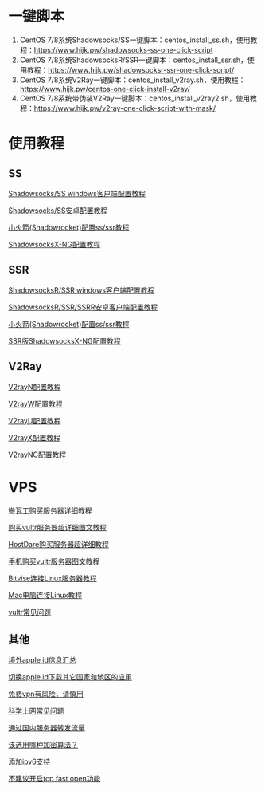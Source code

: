 # 一键脚本

1. CentOS 7/8系统Shadowsocks/SS一键脚本：centos_install_ss.sh，使用教程：<https://www.hijk.pw/shadowsocks-ss-one-click-script>
2. CentOS 7/8系统ShadowsocksR/SSR一键脚本：centos_install_ssr.sh，使用教程：<https://www.hijk.pw/shadowsocksr-ssr-one-click-script/>
3. CentOS 7/8系统V2Ray一键脚本：centos_install_v2ray.sh，使用教程：<https://www.hijk.pw/centos-one-click-install-v2ray/>
4. CentOS 7/8系统带伪装V2Ray一键脚本：centos_install_v2ray2.sh，使用教程：<https://www.hijk.pw/v2ray-one-click-script-with-mask/>

# 使用教程

## SS

[Shadowsocks/SS windows客户端配置教程](https://www.hijk.pw/shadowsocks-windows-client-config-tutorial/)

[Shadowsocks/SS安卓配置教程](https://www.hijk.pw/shadowsocks-android-config-tutorial/)

[小火箭(Shadowrocket)配置ss/ssr教程](https://www.hijk.pw/shadowrocket-config-shadowsocks-shadowsocksr-tutorial/)
 	
[ShadowsocksX-NG配置教程](https://www.hijk.pw/shadowsocksx-ng-config-tutorial/)

## SSR

[ShadowsocksR/SSR windows客户端配置教程](https://www.hijk.pw/shadowsocksr-ssr-windows-client-config-tutorial/)
 	
[ShadowsocksR/SSR/SSRR安卓客户端配置教程](https://www.hijk.pw/shadowsocksr-ssr-ssrr-android-config-tutorial/)

[小火箭(Shadowrocket)配置ss/ssr教程](https://www.hijk.pw/shadowrocket-config-shadowsocks-shadowsocksr-tutorial/)

[SSR版ShadowsocksX-NG配置教程](https://www.hijk.pw/ssr-shadowsocksx-ng-config-tutorial/)

## V2Ray

[V2rayN配置教程](https://www.hijk.pw/v2rayn-config-tutorial/)

[V2rayW配置教程](https://www.hijk.pw/v2rayw-config-tutorial/)

[V2rayU配置教程](https://www.hijk.pw/v2rayu-config-tutorial/)

[V2rayX配置教程](https://www.hijk.pw/v2rayx-config-tutorial/)

[V2rayNG配置教程](https://www.hijk.pw/v2rayng-config-tutorial/)
 	

# VPS

[搬瓦工购买服务器详细教程](https://www.hijk.pw/bandwagonghost-buy-vps-tutorial/)

[购买vultr服务器超详细图文教程](https://www.hijk.pw/vultr-buy-vps-tutorial/)

[HostDare购买服务器超详细教程](https://www.hijk.pw/hostdare-buy-vps-tutorial/)

[手机购买vultr服务器图文教程](https://www.hijk.pw/buy-vultr-vps-in-mobile/)

[Bitvise连接Linux服务器教程](https://www.hijk.pw/bitvise-connect-linux-server-tutorial/)

[Mac电脑连接Linux教程](https://www.hijk.pw/mac-connect-to-linux-tutorial/)

[vultr常见问题](hijk.pw/vultr-faq/)


## 其他

[境外apple id信息汇总](https://www.hijk.pw/external-apple-id-summary/)

[切换apple id下载其它国家和地区的应用](https://www.hijk.pw/switch-appleid-to-download-app/)

[免费vpn有风险，请慎用](https://www.hijk.pw/be-careful-when-use-free-vpn/)

[科学上网常见问题](https://www.hijk.pw/vpn-faq/)

[通过国内服务器转发流量](https://www.hijk.pw/forward-traffic-via-internal-vps/)

[该选用哪种加密算法？](https://www.hijk.pw/choose-crypto-method/)

[添加ipv6支持](https://www.hijk.pw/add-ipv6-support/)

[不建议开启tcp fast open功能](https://www.hijk.pw/donot-use-tcp-fast-open/)



